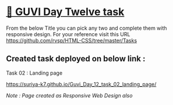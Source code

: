 # [🔗 GUVI Day Twelve task](https://suriya-k7.github.io/Guvi_Day_12_task_02_landing_page/)

From the below Title you can pick any two and complete them with responsive design.
For your reference visit this URL https://github.com/rvsp/HTML-CSS/tree/master/Tasks

## Created task deployed on below link :

Task 02 : Landing page

<a href="https://suriya-k7.github.io/Guvi_Day_12_task_02_landing_page/" target="_blank">https://suriya-k7.github.io/Guvi_Day_12_task_02_landing_page/</a>

<i>Note : Page created as Responsive Web Design also</i>
